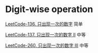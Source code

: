 # Digit-wise operation



[LeetCode-136. 只出现一次的数字](https://leetcode.cn/problems/single-number/) 简单

[LeetCode-137. 只出现一次的数字 II](https://leetcode.cn/problems/single-number-ii/) 中等

[LeetCode-260. 只出现一次的数字 III](https://leetcode.cn/problems/single-number-iii/) 中等

